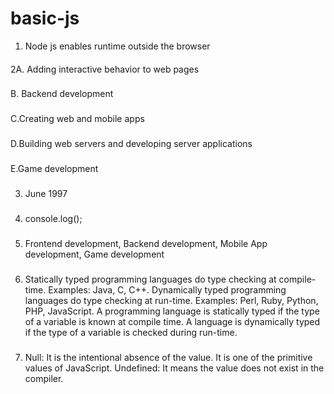 # basic-js
1.  Node js enables runtime outside the browser
####

2A. Adding interactive behavior to web pages
###
B. Backend development
###
C.Creating web and mobile apps
###
D.Building web servers and developing server applications
###
E.Game development
###
3.  June 1997
###
4.  console.log();
###
5.  Frontend development, Backend development, Mobile App development, Game development
###
6.  Statically typed programming languages do type checking at compile-time.
Examples: Java, C, C++.
Dynamically typed programming languages do type checking at run-time.
Examples: Perl, Ruby, Python, PHP, JavaScript.
A programming language is statically typed if the type of a variable is known at compile time.
A language is dynamically typed if the type of a variable is checked during run-time.  
###

7.  Null: It is the intentional absence of the value. It is one of the primitive values of JavaScript.
Undefined: It means the value does not exist in the compiler.
